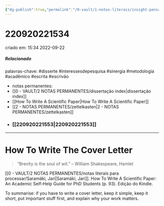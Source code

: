 ```yaml
---
{"dg-publish":true,"permalink":"/0-vault/1-notas-literais/insight-pensamento-e-meditacao/how-to-write-the-cover-letter/","tags":["disserte","interessesdepesquisa","sinergia","metodologia","acadêmico","escrita","escrivão"],"dgHomeLink":true,"dgShowLocalGraph":true,"dgShowFileTree":true,"dgEnableSearch":true,"noteIcon":""}
---
```


# 220920221534
criado em: 15:34 2022-09-22

##### Relacionado
palavras-chave: #disserte #interessesdepesquisa #sinergia #metodologia #acadêmico #escrita #escrivão 
- notas permanentes: 
- [[0 - VAULT/2 NOTAS PERMANENTES/dissertação index\|dissertação index]]
- [[How To Write A Scientific Paper\|How To Write A Scientific Paper]]
- [[2 - NOTAS PERMANENTES/zettelkasten\|2 - NOTAS PERMANENTES/zettelkasten]]
- ### [[220920221553\|220920221553]]
---
# How To Write The Cover Letter 
>“Brevity is the soul of wit.” – William Shakespeare, Hamlet

[[0 - VAULT/2 NOTAS PERMANENTES/notas literais para processar/Saramäki, Jari\|Saramäki, Jari]]. How To Write A Scientific Paper: An Academic Self-Help Guide for PhD Students (p. 93). Edição do Kindle. 

To summarise: if you have to write a cover letter, keep it simple, keep it short, put important stuff first, and explain why your work matters.
